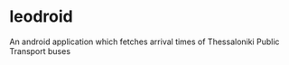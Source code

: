 leodroid
========

An  android application which fetches arrival times of Thessaloniki Public Transport buses